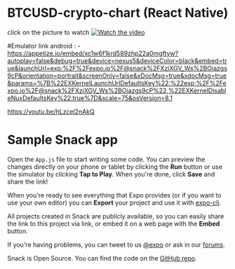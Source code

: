 
# BTCUSD-crypto-chart (React Native)
click on the picture to watch 
[![Watch the video](https://img.youtube.com/vi/hLzcel2nAkQ/0.jpg)](https://youtu.be/hLzcel2nAkQ)


#Emulator link
android : - https://appetize.io/embed/xc1w6f1krd589zhp22a0mgftyw?autoplay=false&debug=true&device=nexus5&deviceColor=black&embed=true&launchUrl=exp:%2F%2Fexpo.io%2F@snack%2FXziXGV_Ws%2BOiazgs9cP&orientation=portrait&screenOnly=false&xDocMsg=true&xdocMsg=true&params=%7B%22EXKernelLaunchUrlDefaultsKey%22:%22exp:%2F%2Fexpo.io%2F@snack%2FXziXGV_Ws%2BOiazgs9cP%22,%22EXKernelDisableNuxDefaultsKey%22:true%7D&scale=75&osVersion=8.1




https://youtu.be/hLzcel2nAkQ
# Sample Snack app

Open the `App.js` file to start writing some code. You can preview the changes directly on your phone or tablet by clicking the **Run** button or use the simulator by clicking **Tap to Play**. When you're done, click **Save** and share the link!

When you're ready to see everything that Expo provides (or if you want to use your own editor) you can **Export** your project and use it with [expo-cli](https://docs.expo.io/versions/latest/introduction/installation.html).

All projects created in Snack are publicly available, so you can easily share the link to this project via link, or embed it on a web page with the **Embed** button.

If you're having problems, you can tweet to us [@expo](https://twitter.com/expo) or ask in our [forums](https://forums.expo.io).

Snack is Open Source. You can find the code on the [GitHub repo](https://github.com/expo/snack-web).
